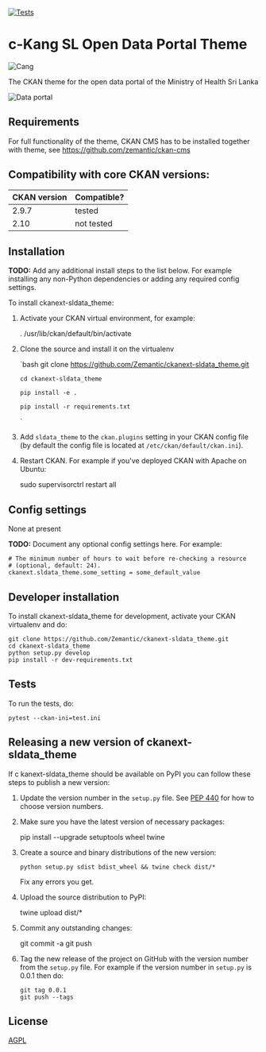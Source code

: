 [![Tests](https://img.shields.io/badge/Tests-GitHub%20Actions-blue)](https://github.com/Zemantic/ckanext-sldata_theme/actions)

# c-Kang SL Open Data Portal Theme

![Cang](https://i.imgur.com/rc6NBNY.jpg)

The CKAN theme for the open data portal of the Ministry of Health Sri Lanka

![Data portal](https://i.imgur.com/3jfSpnK.png)

## Requirements

For full functionality of the theme, CKAN CMS has to be installed together with theme, see https://github.com/zemantic/ckan-cms

## Compatibility with core CKAN versions:

| CKAN version | Compatible? |
| ------------ | ----------- |
| 2.9.7        | tested      |
| 2.10         | not tested  |

## Installation

**TODO:** Add any additional install steps to the list below.
For example installing any non-Python dependencies or adding any required
config settings.

To install ckanext-sldata_theme:

1.  Activate your CKAN virtual environment, for example:

    . /usr/lib/ckan/default/bin/activate

2.  Clone the source and install it on the virtualenv

    `bash
    git clone https://github.com/Zemantic/ckanext-sldata_theme.git

        cd ckanext-sldata_theme

        pip install -e .

        pip install -r requirements.txt

    `

3.  Add `sldata_theme` to the `ckan.plugins` setting in your CKAN
    config file (by default the config file is located at
    `/etc/ckan/default/ckan.ini`).

4.  Restart CKAN. For example if you've deployed CKAN with Apache on Ubuntu:

    sudo supervisorctrl restart all

## Config settings

None at present

**TODO:** Document any optional config settings here. For example:

    # The minimum number of hours to wait before re-checking a resource
    # (optional, default: 24).
    ckanext.sldata_theme.some_setting = some_default_value

## Developer installation

To install ckanext-sldata_theme for development, activate your CKAN virtualenv and
do:

    git clone https://github.com/Zemantic/ckanext-sldata_theme.git
    cd ckanext-sldata_theme
    python setup.py develop
    pip install -r dev-requirements.txt

## Tests

To run the tests, do:

    pytest --ckan-ini=test.ini

## Releasing a new version of ckanext-sldata_theme

If c
kanext-sldata_theme should be available on PyPI you can follow these steps to publish a new version:

1.  Update the version number in the `setup.py` file. See [PEP 440](http://legacy.python.org/dev/peps/pep-0440/#public-version-identifiers) for how to choose version numbers.

2.  Make sure you have the latest version of necessary packages:

    pip install --upgrade setuptools wheel twine

3.  Create a source and binary distributions of the new version:

        python setup.py sdist bdist_wheel && twine check dist/*

    Fix any errors you get.

4.  Upload the source distribution to PyPI:

    twine upload dist/\*

5.  Commit any outstanding changes:

    git commit -a
    git push

6.  Tag the new release of the project on GitHub with the version number from
    the `setup.py` file. For example if the version number in `setup.py` is
    0.0.1 then do:

        git tag 0.0.1
        git push --tags

## License

[AGPL](https://www.gnu.org/licenses/agpl-3.0.en.html)
